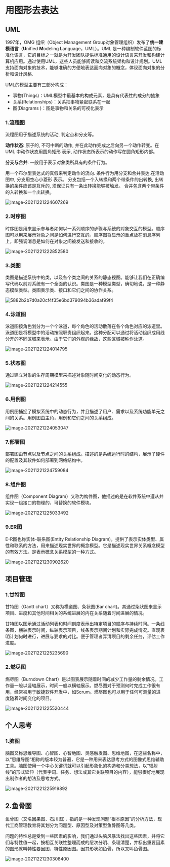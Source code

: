 # 用图形去表达

## UML

1997年，OMG 组织（Object Management Group对象管理组织）发布了**统一建模语言**（**U**nified **M**odeling **L**anguage，UML）。UML 是一种编制软件蓝图的标准化语言，它的目标之一就是为开发团队提供标准通用的设计语言来开发和构建计算机应用。通过使用UML，这些人员能够阅读和交流系统架构和设计规划。UML支持面向对象的技术，能够准确的方便地表达面向对象的概念，体现面向对象的分析和设计风格.

UML的模型主要有三部分构成：

- 事物(Things)：UML模型中最基本的构成元素，是具有代表性的成分的抽象
- 关系(Relationships)：关系把事物紧密联系在一起
- 图(Diagrams )：图是事物和关系的可视化表示

### 1.流程图

流程图用于描述系统的活动, 判定点和分支等。

 **动作状态**: 原子的, 不可中断的动作, 并在此动作完成之后向另一个动作转变。在 UML 中动作状态用圆角矩形 表示, 动作状态所表示的动作写在圆角矩形内部。

 **分支与合并**:  一般用于表示对象类所具有的条件行为。

 用一个布尔型表达式的真假来判定动作的流向. 条件行为用分支和合并表达.在活动图中, 分支用空心小菱形 表示。
 分支包括一个入转换和两个带条件的出转换, 出转换的条件应该是互斥的, 须保证只有一条出转换能够被触发。
 合并包含两个带条件的入转换和一个出转换。

![image-20211221224607269](./imgs/image-20211221224607269.png)

### 2.时序图

时序图是用来显示参与者如何以一系列顺序的步骤与系统的对象交互的模型。顺序图可以用来展示对象之间是如何进行交互的。顺序图将显示的重点放在消息序列上，即强调消息是如何在对象之间被发送和接收的。

![image-20211221222852580](./imgs/image-20211221222852580.png)

### 3.类图

类图是描述系统中的类，以及各个类之间的关系的静态视图。能够让我们在正确编写代码以前对系统有一个全面的认识。类图是一种模型类型，确切地说，是一种静态模型类型。类图表示类、接口和它们之间的协作关系。

![5882b2b7d0a20cf4f35e6bd379094b36adaf99f4](./imgs/5882b2b7d0a20cf4f35e6bd379094b36adaf99f4.jpeg)

###  4.泳道图

 泳道图按角色划分为一个个泳道，每个角色的活动散落在各个角色对应的泳道里。泳道图是将模型中的活动按照职责组织起来。这种分配可以通过将活动组织成用线分开的不同区域来表示。由于它们的外观的缘故，这些区域被称作泳道。

![image-20211221224014795](./imgs/image-20211221224014795.png)

###  5.状态图

通过建立对象的生存周期模型来描述对象随时间变化的动态行为。

![image-20211221224214555](./imgs/image-20211221224214555.png)

###  6.用例图

用例图捕捉了模拟系统中的动态行为，并且描述了用户、需求以及系统功能单元之间的关系。用例图由主角，用例和它们之间的关系组成。

![image-20211221224053047](./imgs/image-20211221224053047.png)

###  7.部署图

部署图由节点以及节点之间的关系组成。描述的是系统运行时的结构，展示了硬件的配置及其软件如何部署到网络结构中。

![image-20211221224759084](./imgs/image-20211221224759084.png)

###  8.组件图

组件图（Component Diagram）又称为构件图，他描述的是在软件系统中遵从并实现一组接口的物理的、可替换的软件模块。

![image-20211221225033492](./imgs/image-20211221225033492.png)

### 9.ER图

E-R图也称实体-联系图(Entity Relationship Diagram)，提供了表示实体类型、属性和联系的方法，用来描述现实世界的概念模型。它是描述现实世界关系概念模型的有效方法。是表示概念关系模型的一种方式。

![image-20211221230902620](./imgs/image-20211221230902620.png)

## 项目管理

###  1.甘特图

甘特图（Gantt chart）又称为横道图、条状图(Bar chart)。其通过条状图来显示项目、进度和其他时间相关的系统进展的内在关系随着时间进展的情况。

甘特图以图示通过活动列表和时间刻度表示出特定项目的顺序与持续时间。一条线条图，横轴表示时间，纵轴表示项目，线条表示期间计划和实际完成情况。直观表明计划何时进行，进展与要求的对比。便于管理者弄清项目的剩余任务，评估工作进度。

![image-20211221225235690](./imgs/image-20211221225235690.png)

### 2.燃尽图

燃尽图（Burndown Chart）是以图表展示随着时间的减少工作量的剩余情况。工作量一般以竖轴展示，时间一般以横轴展示。燃尽图对于预测何时完成工作很有用，经常被用于敏捷软件开发中，如Scrum。燃尽图也可以用于任何可测量的进度随着时间变化的项目。

![image-20211221225520444](./imgs/image-20211221225520444.png)

## 个人思考

###  1.脑图

脑图又称思维导图、心智图、心智地图、灵感触发图、思维地图，在这些名称中，以“思维导图”相称的版本较为普遍，它是一种用来表达思考方式的图像式思维辅助工具。脑图使用一个中心关键词就可以引起形象化的构造和分类想法，以“辐射线”的形式延伸（代表字词、任务、想法或其它关联项目的内容），能够很好地展现出制作者的想法及思考方式。

![image-20211221225919892](./imgs/image-20211221225919892.png)

## 2.鱼骨图

鱼骨图（又名因果图、石川图），指的是一种发现问题“根本原因”的分析方法，现代工商管理教育将其划分为问题型、原因型及对策型鱼骨图等几类。

问题的特性总是受到一些因素的影响，我们通过头脑风暴法找出这些因素，并将它们与特性值一起，按相互关联性整理而成的层次分明、条理清楚，并标出重要因素的图形就叫特性要因图、特性原因图。因其形状如鱼骨，所以又叫鱼骨图。

![image-20211221230308400](./imgs/image-20211221230308400.png)
